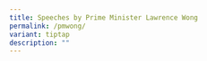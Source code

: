 ```yaml
---
title: Speeches by Prime Minister Lawrence Wong
permalink: /pmwong/
variant: tiptap
description: ""
---
```

